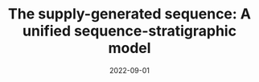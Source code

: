---
title: "The supply-generated sequence: A unified sequence-stratigraphic model"
collection: publications
permalink: /publication/2022-jsr-sequence
excerpt: 'This paper introduces a new sequence stratigraphic concept for lacustrine systems.'
date: 2022-09-01
venue: 'Journal of Sedimentary Research'
paperurl: 'https://doi.org/10.2110/jsr.2022.043'
citation: 'Gearon, J.H., Olariu, C., & Steel, R.J. (2022). &quot;The supply-generated sequence: A unified sequence-stratigraphic model for closed lacustrine sedimentary basins with evidence from the Green River Formation, Uinta Basin, Utah, U.S.A.&quot; <i>Journal of Sedimentary Research</i>, 92(9), 813-835.'
--- 